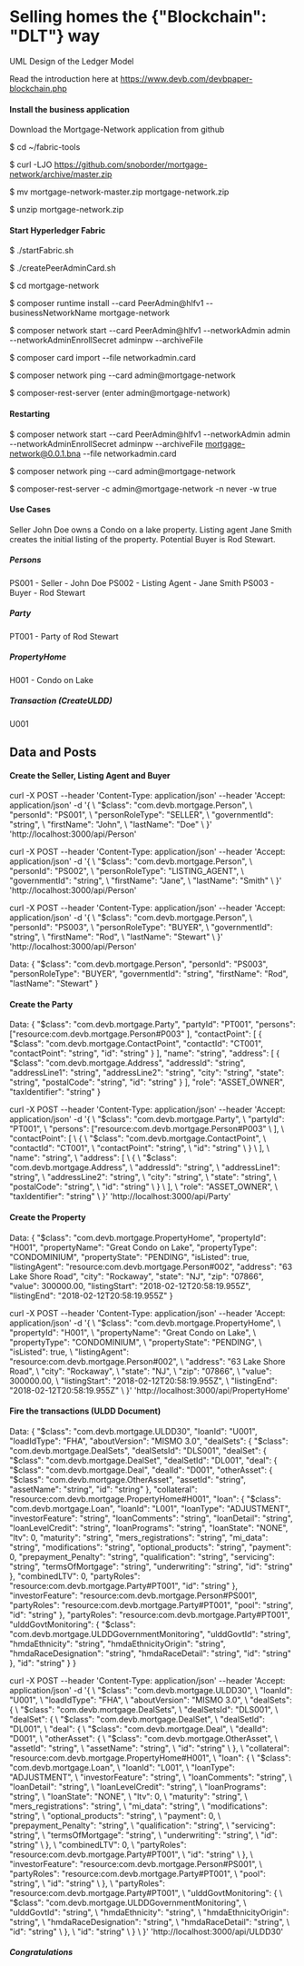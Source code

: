 # Selling homes the {"Blockchain": "DLT"} way

UML Design of the Ledger Model

Read the introduction here at https://www.devb.com/devbpaper-blockchain.php

#### Install the business application
Download the Mortgage-Network application from github

$ cd ~/fabric-tools

$ curl -LJO https://github.com/snoborder/mortgage-network/archive/master.zip

$ mv mortgage-network-master.zip mortgage-network.zip

$ unzip mortgage-network.zip

#### Start Hyperledger Fabric
$ ./startFabric.sh

$ ./createPeerAdminCard.sh

$ cd mortgage-network

$ composer runtime install --card PeerAdmin@hlfv1 --businessNetworkName mortgage-network

$ composer network start --card PeerAdmin@hlfv1 --networkAdmin admin --networkAdminEnrollSecret adminpw --archiveFile

$ composer card import --file networkadmin.card

$ composer network ping --card admin@mortgage-network

$ composer-rest-server (enter admin@mortgage-network)

#### Restarting
$ composer network start --card PeerAdmin@hlfv1 --networkAdmin admin --networkAdminEnrollSecret adminpw --archiveFile mortgage-network@0.0.1.bna --file networkadmin.card

$ composer network ping --card admin@mortgage-network

$ composer-rest-server -c admin@mortgage-network -n never -w true

#### Use Cases
Seller John Doe owns a Condo on a lake property. Listing agent Jane Smith creates the initial listing of the property.
Potential Buyer is Rod Stewart.

##### Persons
PS001 - Seller - John Doe
PS002 - Listing Agent - Jane Smith
PS003 - Buyer - Rod Stewart

##### Party
PT001 - Party of Rod Stewart

##### PropertyHome
H001 - Condo on Lake

##### Transaction (CreateULDD)
U001 

## Data and Posts
#### Create the Seller, Listing Agent and Buyer

curl -X POST --header 'Content-Type: application/json' --header 'Accept: application/json' -d '{ \ 
   "$class": "com.devb.mortgage.Person", \ 
   "personId": "PS001", \ 
   "personRoleType": "SELLER", \ 
   "governmentId": "string", \ 
   "firstName": "John", \ 
   "lastName": "Doe" \ 
 }' 'http://localhost:3000/api/Person'

curl -X POST --header 'Content-Type: application/json' --header 'Accept: application/json' -d '{ \ 
   "$class": "com.devb.mortgage.Person", \ 
   "personId": "PS002", \ 
   "personRoleType": "LISTING_AGENT", \ 
   "governmentId": "string", \ 
   "firstName": "Jane", \ 
   "lastName": "Smith" \ 
 }' 'http://localhost:3000/api/Person'

curl -X POST --header 'Content-Type: application/json' --header 'Accept: application/json' -d '{ \ 
   "$class": "com.devb.mortgage.Person", \ 
   "personId": "PS003", \ 
   "personRoleType": "BUYER", \ 
   "governmentId": "string", \ 
   "firstName": "Rod", \ 
   "lastName": "Stewart" \ 
 }' 'http://localhost:3000/api/Person'

Data:
{
  "$class": "com.devb.mortgage.Person",
  "personId": "PS003",
  "personRoleType": "BUYER",
  "governmentId": "string",
  "firstName": "Rod",
  "lastName": "Stewart"
}

#### Create the Party
Data:
{
  "$class": "com.devb.mortgage.Party",
  "partyId": "PT001",
  "persons": ["resource:com.devb.mortgage.Person#P003"
  ],
  "contactPoint": [
    {
      "$class": "com.devb.mortgage.ContactPoint",
      "contactId": "CT001",
      "contactPoint": "string",
      "id": "string"
    }
  ],
  "name": "string",
  "address": [
    {
      "$class": "com.devb.mortgage.Address",
      "addressId": "string",
      "addressLine1": "string",
      "addressLine2": "string",
      "city": "string",
      "state": "string",
      "postalCode": "string",
      "id": "string"
    }
  ],
  "role": "ASSET_OWNER",
  "taxIdentifier": "string"
}

curl -X POST --header 'Content-Type: application/json' --header 'Accept: application/json' -d '{ \ 
   "$class": "com.devb.mortgage.Party", \ 
   "partyId": "PT001", \ 
   "persons": ["resource:com.devb.mortgage.Person#P003" \ 
   ], \ 
   "contactPoint": [ \ 
     { \ 
       "$class": "com.devb.mortgage.ContactPoint", \ 
       "contactId": "CT001", \ 
       "contactPoint": "string", \ 
       "id": "string" \ 
     } \ 
   ], \ 
   "name": "string", \ 
   "address": [ \ 
     { \ 
       "$class": "com.devb.mortgage.Address", \ 
       "addressId": "string", \ 
       "addressLine1": "string", \ 
       "addressLine2": "string", \ 
       "city": "string", \ 
       "state": "string", \ 
       "postalCode": "string", \ 
       "id": "string" \ 
     } \ 
   ], \ 
   "role": "ASSET_OWNER", \ 
   "taxIdentifier": "string" \ 
 }' 'http://localhost:3000/api/Party'

#### Create the Property

Data:
{
  "$class": "com.devb.mortgage.PropertyHome",
  "propertyId": "H001",
  "propertyName": "Great Condo on Lake",
  "propertyType": "CONDOMINIUM",
  "propertyState": "PENDING",
  "isListed": true,
  "listingAgent": "resource:com.devb.mortgage.Person#002",
  "address": "63 Lake Shore Road",
  "city": "Rockaway",
  "state": "NJ",
  "zip": "07866",
  "value": 300000.00,
  "listingStart": "2018-02-12T20:58:19.955Z",
  "listingEnd": "2018-02-12T20:58:19.955Z"
}

curl -X POST --header 'Content-Type: application/json' --header 'Accept: application/json' -d '{ \ 
   "$class": "com.devb.mortgage.PropertyHome", \ 
   "propertyId": "H001", \ 
   "propertyName": "Great Condo on Lake", \ 
   "propertyType": "CONDOMINIUM", \ 
   "propertyState": "PENDING", \ 
   "isListed": true, \ 
   "listingAgent": "resource:com.devb.mortgage.Person#002", \ 
   "address": "63 Lake Shore Road", \ 
   "city": "Rockaway", \ 
   "state": "NJ", \ 
   "zip": "07866", \ 
   "value": 300000.00, \ 
   "listingStart": "2018-02-12T20:58:19.955Z", \ 
   "listingEnd": "2018-02-12T20:58:19.955Z" \ 
 }' 'http://localhost:3000/api/PropertyHome'
 
 #### Fire the transactions (ULDD Document)
 Data:
{
  "$class": "com.devb.mortgage.ULDD30",
  "loanId": "U001",
  "loadIdType": "FHA",
  "aboutVersion": "MISMO 3.0",
  "dealSets": {
    "$class": "com.devb.mortgage.DealSets",
    "dealSetsId": "DLS001",
    "dealSet": {
      "$class": "com.devb.mortgage.DealSet",
      "dealSetId": "DL001",
      "deal": {
        "$class": "com.devb.mortgage.Deal",
        "dealId": "D001",
        "otherAsset": {
          "$class": "com.devb.mortgage.OtherAsset",
          "assetId": "string",
          "assetName": "string",
          "id": "string"
        },
        "collateral": "resource:com.devb.mortgage.PropertyHome#H001",
        "loan": {
          "$class": "com.devb.mortgage.Loan",
          "loanId": "L001",
          "loanType": "ADJUSTMENT",
          "investorFeature": "string",
          "loanComments": "string",
          "loanDetail": "string",
          "loanLevelCredit": "string",
          "loanPrograms": "string",
          "loanState": "NONE",
          "ltv": 0,
          "maturity": "string",
          "mers_registrations": "string",
          "mi_data": "string",
          "modifications": "string",
          "optional_products": "string",
          "payment": 0,
          "prepayment_Penalty": "string",
          "qualification": "string",
          "servicing": "string",
          "termsOfMortgage": "string",
          "underwriting": "string",
          "id": "string"
        },
        "combinedLTV": 0,
        "partyRoles": "resource:com.devb.mortgage.Party#PT001",
        "id": "string"
      },
      "investorFeature": "resource:com.devb.mortgage.Person#PS001",
      "partyRoles": "resource:com.devb.mortgage.Party#PT001",
      "pool": "string",
      "id": "string"
    },
    "partyRoles": "resource:com.devb.mortgage.Party#PT001",
    "ulddGovtMonitoring": {
      "$class": "com.devb.mortgage.ULDDGovernmentMonitoring",
      "ulddGovtId": "string",
      "hmdaEthnicity": "string",
      "hmdaEthnicityOrigin": "string",
      "hmdaRaceDesignation": "string",
      "hmdaRaceDetail": "string",
      "id": "string"
    },
    "id": "string"
  }
}

curl -X POST --header 'Content-Type: application/json' --header 'Accept: application/json' -d '{ \ 
   "$class": "com.devb.mortgage.ULDD30", \ 
   "loanId": "U001", \ 
   "loadIdType": "FHA", \ 
   "aboutVersion": "MISMO 3.0", \ 
   "dealSets": { \ 
     "$class": "com.devb.mortgage.DealSets", \ 
     "dealSetsId": "DLS001", \ 
     "dealSet": { \ 
       "$class": "com.devb.mortgage.DealSet", \ 
       "dealSetId": "DL001", \ 
       "deal": { \ 
         "$class": "com.devb.mortgage.Deal", \ 
         "dealId": "D001", \ 
         "otherAsset": { \ 
           "$class": "com.devb.mortgage.OtherAsset", \ 
           "assetId": "string", \ 
           "assetName": "string", \ 
           "id": "string" \ 
         }, \ 
         "collateral": "resource:com.devb.mortgage.PropertyHome#H001", \ 
         "loan": { \ 
           "$class": "com.devb.mortgage.Loan", \ 
           "loanId": "L001", \ 
           "loanType": "ADJUSTMENT", \ 
           "investorFeature": "string", \ 
           "loanComments": "string", \ 
           "loanDetail": "string", \ 
           "loanLevelCredit": "string", \ 
           "loanPrograms": "string", \ 
           "loanState": "NONE", \ 
           "ltv": 0, \ 
           "maturity": "string", \ 
           "mers_registrations": "string", \ 
           "mi_data": "string", \ 
           "modifications": "string", \ 
           "optional_products": "string", \ 
           "payment": 0, \ 
           "prepayment_Penalty": "string", \ 
           "qualification": "string", \ 
           "servicing": "string", \ 
           "termsOfMortgage": "string", \ 
           "underwriting": "string", \ 
           "id": "string" \ 
         }, \ 
         "combinedLTV": 0, \ 
         "partyRoles": "resource:com.devb.mortgage.Party#PT001", \ 
         "id": "string" \ 
       }, \ 
       "investorFeature": "resource:com.devb.mortgage.Person#PS001", \ 
       "partyRoles": "resource:com.devb.mortgage.Party#PT001", \ 
       "pool": "string", \ 
       "id": "string" \ 
     }, \ 
     "partyRoles": "resource:com.devb.mortgage.Party#PT001", \ 
     "ulddGovtMonitoring": { \ 
       "$class": "com.devb.mortgage.ULDDGovernmentMonitoring", \ 
       "ulddGovtId": "string", \ 
       "hmdaEthnicity": "string", \ 
       "hmdaEthnicityOrigin": "string", \ 
       "hmdaRaceDesignation": "string", \ 
       "hmdaRaceDetail": "string", \ 
       "id": "string" \ 
     }, \ 
     "id": "string" \ 
   } \ 
 }' 'http://localhost:3000/api/ULDD30'

##### Congratulations
